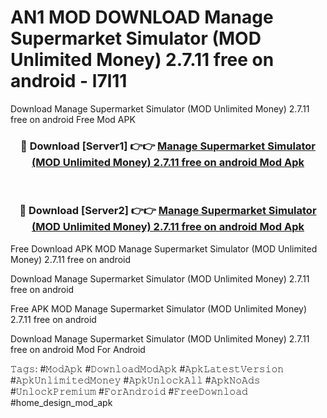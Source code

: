 # AN1 MOD DOWNLOAD Manage Supermarket Simulator (MOD Unlimited Money) 2.7.11 free on android - l7l11
Download Manage Supermarket Simulator (MOD Unlimited Money) 2.7.11 free on android Free Mod APK

<div align="center">
<h3>🔴 Download [Server1] 👉👉 <a href="https://apk-comot.site?title=Manage_Supermarket_Simulator_(MOD_Unlimited_Money)_2.7.11_free_on_android">Manage Supermarket Simulator (MOD Unlimited Money) 2.7.11 free on android Mod Apk</a></h3><br>

<h3>🔴 Download [Server2] 👉👉 <a href="https://apk-comot.site?title=Manage_Supermarket_Simulator_(MOD_Unlimited_Money)_2.7.11_free_on_android">Manage Supermarket Simulator (MOD Unlimited Money) 2.7.11 free on android Mod Apk</a></h3>
</div>


Free Download APK MOD Manage Supermarket Simulator (MOD Unlimited Money) 2.7.11 free on android

Download Manage Supermarket Simulator (MOD Unlimited Money) 2.7.11 free on android 

Free APK MOD Manage Supermarket Simulator (MOD Unlimited Money) 2.7.11 free on android 

Download Manage Supermarket Simulator (MOD Unlimited Money) 2.7.11 free on android Mod For Android

𝚃𝚊𝚐𝚜: #𝙼𝚘𝚍𝙰𝚙𝚔 #𝙳𝚘𝚠𝚗𝚕𝚘𝚊𝚍𝙼𝚘𝚍𝙰𝚙𝚔 #𝙰𝚙𝚔𝙻𝚊𝚝𝚎𝚜𝚝𝚅𝚎𝚛𝚜𝚒𝚘𝚗 #𝙰𝚙𝚔𝚄𝚗𝚕𝚒𝚖𝚒𝚝𝚎𝚍𝙼𝚘𝚗𝚎𝚢 #𝙰𝚙𝚔𝚄𝚗𝚕𝚘𝚌𝚔𝙰𝚕𝚕 #𝙰𝚙𝚔𝙽𝚘𝙰𝚍𝚜 #𝚄𝚗𝚕𝚘𝚌𝚔𝙿𝚛𝚎𝚖𝚒𝚞𝚖 #𝙵𝚘𝚛𝙰𝚗𝚍𝚛𝚘𝚒𝚍 #𝙵𝚛𝚎𝚎𝙳𝚘𝚠𝚗𝚕𝚘𝚊𝚍 #home_design_mod_apk